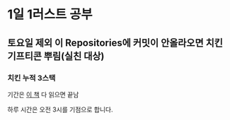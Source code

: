# 1일 1러스트 공부

## 토요일 제외 이 Repositories에 커밋이 안올라오면 치킨 기프티콘 뿌림(실친 대상)

### 치킨 누적 3스택

기간은 [이 책](https://www.yes24.com/Product/Goods/116789691) 다 읽으면 끝남

하루 시간은 오전 3시를 기점으로 합니다.
